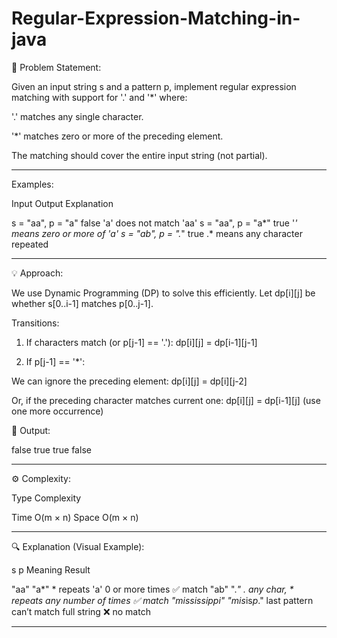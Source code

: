 # Regular-Expression-Matching-in-java
🧩 Problem Statement:

Given an input string s and a pattern p, implement regular expression matching with support for '.' and '*' where:

'.' matches any single character.

'*' matches zero or more of the preceding element.


The matching should cover the entire input string (not partial).


---

Examples:

Input	Output	Explanation

s = "aa", p = "a"	false	'a' does not match 'aa'
s = "aa", p = "a*"	true	'*' means zero or more of 'a'
s = "ab", p = ".*"	true	.* means any character repeated



---

💡 Approach:

We use Dynamic Programming (DP) to solve this efficiently.
Let dp[i][j] be whether s[0..i-1] matches p[0..j-1].

Transitions:

1. If characters match (or p[j-1] == '.'):
dp[i][j] = dp[i-1][j-1]


2. If p[j-1] == '*':

We can ignore the preceding element: dp[i][j] = dp[i][j-2]

Or, if the preceding character matches current one:
dp[i][j] = dp[i-1][j] (use one more occurrence)



🧩 Output:

false
true
true
false


---

⚙️ Complexity:

Type	Complexity

Time	O(m × n)
Space	O(m × n)



---

🔍 Explanation (Visual Example):

s	p	Meaning	Result

"aa"	"a*"	* repeats 'a' 0 or more times	✅ match
"ab"	".*"	. any char, * repeats any number of times	✅ match
"mississippi"	"mis*is*p*."	last pattern can’t match full string	❌ no match



---
